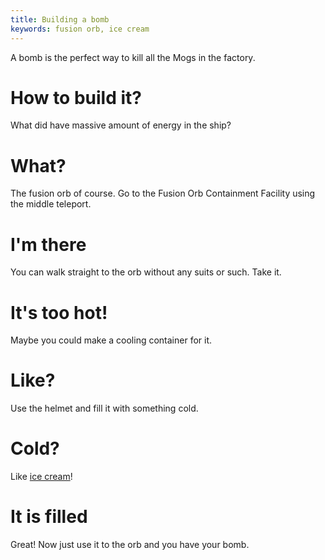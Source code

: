 ```yaml
---
title: Building a bomb
keywords: fusion orb, ice cream
---
```


A bomb is the perfect way to kill all the Mogs in the factory.

# How to build it?
What did have massive amount of energy in the ship?

# What?
The fusion orb of course. Go to the Fusion Orb Containment Facility using the middle teleport.

# I'm there
You can walk straight to the orb without any suits or such. Take it.

# It's too hot!
Maybe you could make a cooling container for it.

# Like?
Use the helmet and fill it with something cold.

# Cold?
Like [ice cream](050-icecream.md)!

# It is filled
Great! Now just use it to the orb and you have your bomb.
